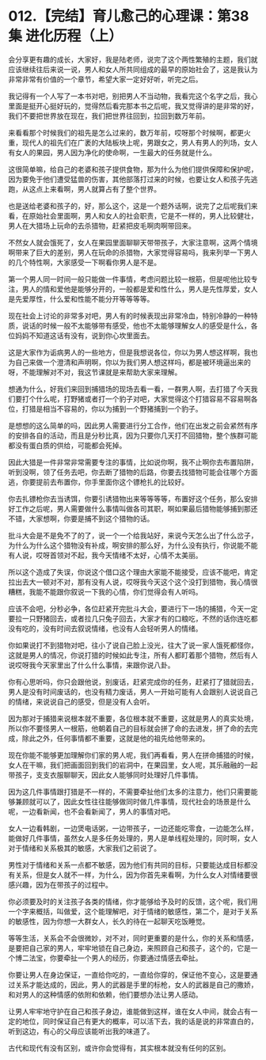 # 012.【完结】育儿愈己的心理课：第38集 进化历程（上）

会分享更有趣的成长，大家好，我是陆老师，说完了这个两性繁殖的主题，我们就应该继续往后来说一说，男人和女人所共同组成的最早的原始社会了，这是我认为非常非常有价值的一个章节，希望大家一定好好听，听完之后。

我记得有一个人写了一本书对吧，别把男人不当动物，我看完这个名字之后，我心里面是挺开心挺好玩的，觉得然后看完那本书之后呢，我又觉得讲的是非常的好，我们不要把世界放在现在，我们把世界往回到，拉回到数万年前。

来看看那个时候我们的祖先是怎么过来的，数万年前，哎呀那个时候啊，都更火重，现代人的祖先们在广袤的大陆板块上呢，男跟女之，男人有男人的列场，女人有女人的果园，男人因为净化的使命啊，一生最大的任务就是什么。

这很简单嘛，给自己的老婆和孩子提供食物，那为什么为他们提供保障和保护呢，因为要免于他们遭受猛兽的伤害，其他部落打过来的时候，也要让女人和孩子先逃跑，从这点上来看啊，男人就算占有了整个世界。

也是送给老婆和孩子的，好，那么这个，这是一个题外话啊，说完了之后呢我们来看，在原始社会里面啊，男人和女人的社会职责，它是不一样的，男人比较健壮，男人在大猎场上玩命的去杀猎物，赶紧把皮毛啊肉啊带回来。

不然女人就会饿死了，女人在果园里面聊聊天带带孩子，大家注意啊，这两个情境啊带来了巨大的差别，男人在玩命的杀猎物，大家觉得容易吗，我来列举一下男人的几个特性啊，大家感受一下啊看你男人是不是。

第一个男人同一时间一般只能做一件事情，考虑问题比较一根筋，但是呢他比较专注，男人的情和爱他是能够分开的，一般都是爱和性什么，男人是先性厚爱，女人是先爱厚性，什么爱和性能不能分开等等等等。

现在社会上讨论的非常多对吧，男人有的时候表现出非常冷血，特别冷静的一种特质，说话的时候一般不太能够带有感受，他也不太能够理解女人的感受是什么，各位妈妈不知道这话有没有，说到你心坎里面去。

这是大家作为诟病男人的一些地方，但是我想说各位，你以为男人想这样啊，我也为自己来做一个澄清和声明啊，你以为我们男人想这样吗，都是被环境逼出来的呀，不能理解对不对，我这节课就是来帮助大家来理解。

想通为什么，好我们来回到捕猎场的现场去看一看，一群男人啊，去打猎了今天我们要打个什么呢，打野猪或者打一个豹子对吧，大家觉得这个打猎容易不容易啊各位，打猎是相当不容易的，你以为捕到一个野猪捕到一个豹子。

是想想的这么简单的吗，因此男人需要进行分工合作，他们在出发之前会紧然有序的安排各自的活动，而且是分秒比真，因为只要你几天打不回猎物，整个族群可能都没有蛋白质的供给，可能都会死掉。

因此大猎是一件非常非常需要专注的事情，比如说你啊，我不止啊你去布置陷阱，听到没啊，领了任务去吧，你去断了猎物的后路，你要去找猎物可能会往哪个方面逃，你要提前去布置你，你手里面你这个镖枪扎的比较好。

你去扎镖枪你去当诱饵，你要引诱猎物出来等等等等，布置好这个任务，那么安排好工作之后呢，男人需要做什么事情叫做各司其职，啊如果最后猎物能够捕到那还不错，大家想啊，你要是捕不到这个猎物的话。

批斗大会是不是免不了的了，说一个一个给我站好，来说今天怎么出了什么岔子，为什么为什么这个猎物没有补成，啊安排的那么好，为什么没有执行，你说能不能有人说，哎呀首领对不起，我今天情绪不太好，心情不太美丽。

所以这个造成了失误，你说这个借口这个理由大家能不能接受，应该不能吧，肯定拉出去大一顿对不对，那有没有人说，哎呀我今天这个这个没打到猎物，我心情很糟糕，我能不能跟你叙说一下我的心情，你们觉得会有人听吗。

应该不会吧，分秒必争，各位赶紧开完批斗大会，要进行下一场的捕猎，今天一定要拉一只野猪回去，或者拉几只兔子回去，大家才有的口粮吃，不然的话你连吃都没有吃的，没有时间去叙说情绪，也没有人会轻听男人的情绪。

你如果说打不到猎物对吧，往小了说自己脸上没光，往大了说一家人饿死都怪你，这就是男人的情况，你说打猎的时候如此专注，所有人都盯着那个猎物，然后有人说哎呀我今天家里出了什么什么事情，来跟你说八卦。

你有心思听吗，你只会跟他说，别废话，赶紧完成你的任务，赶紧打了猎就回去，男人是没有时间废话的，也没有精力废话，男人一开始可能有人会跟别人说说自己的情绪，来说说自己的感受，但是没有人会听。

因为那对于捕猎来说根本就不重要，各位根本就不重要，这就是男人的真实处境，所以你不要怪男人一根筋，他朝着自己的目标就会拼了命的去进发，拼了命的去完成，除此之外，任何事情都不重要，这就是他的祖先给他带来的。

现在你能不能够更加理解你们家的男人呢，我们再看看，男人在拼命捕猎的时候，女人在干嘛，我们把画面回到我们的岩洞中，在果园里，女人呢，其乐融融的一起带孩子，支支衣服聊聊天，因此女人能够同时处理好几件事情。

因为这几件事情跟打猎是不一样的，不需要牵扯他们太多的注意力，他们只需要能够兼顾就可以了，因此女性往往能够做同时做几件事情，现代社会的场景是什么呢，一边看新闻，也不会看新闻了，男人的事情对吧。

女人一边看韩剧，一边煲电话粥，一边带孩子，一边还能吃零食，一边能怎么样，能做好几件事情，虽然女人是多任务处理的，男人是单线程处理的，同时啊，女人对于情绪和关系极其的敏感，大家我们之前说了。

男性对于情绪和关系一点都不敏感，因为他们有共同的目标，只要能达成目标都没有关系，但是女人就不一样，为什么，因为你首先来看啊，为什么女人对情绪要很感兴趣，因为在带孩子的过程中。

你必须要及时的关注孩子各类的情绪，你才能够给予及时的反馈，这个呢，我们用一个字来概括，叫做爱，这个能理解吧，对于情绪的敏感性，第二个，是对于关系的敏感性，因为你想一大群女人，长久的待在一起聊天吃饭睡觉。

等等生活，关系会不会很微妙，对不对，同时更重要的是什么，你的关系和情感，是要把自己家的男人，牢牢地锁在自己身边，来照顾自己和孩子，这个的，它是一个博二法宝，你要牵扯一个男人的经历，你要通过情感去牵扯。

你要让男人在身边保证，一直给你吃的，一直给你穿的，保证他不变心，这是要通过关系才能达成的，因此，男人的武器是手里的标枪，女人的武器是自己的撒娇，和对男人的这种情感的依附和依赖，他们要想办法让男人感动。

让男人牢牢地守护在自己和孩子身边，谁能做到这样，谁在女人中间，就会占有一定的地位，同时保证自己有更大的概率，可以活下去，我的话是说的非常直白的，听到这边，有心的父母应该能听出我的味道了。

古代和现代有没有区别，或许你会觉得有，其实根本就没有任何的区别。